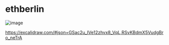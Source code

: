 # ethberlin

![image](https://user-images.githubusercontent.com/28826387/190856286-b0be4934-53d2-4b60-827b-c46fb6ee2d88.png)

https://excalidraw.com/#json=GSac2u_IVe12zhvx8_VqL,RSvKBdmX5VudgBro_neTrA
